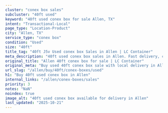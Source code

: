```yaml
---
cluster: "conex box sales"
subcluster: "40ft used"
keyword: "40ft used conex box for sale Allen, TX"
intent: "Transactional-Local"
page_type: "Location-Product"
city: "Allen, TX"
service_type: "conex box"
condition: "Used"
size: "40ft"
title_tag: "40ft J5v Used conex box Sales in Allen | LC Container"
meta_description: "40ft used conex box sales in Allen. Fast delivery, competitive pricing. Serving conex boxes area. Quote ID: X8P. Call (214) 524-4168 for your free quote today."
original_title: "Allen 40ft conex box for sale | LC Container"
original_meta: "Buy used 40ft conex box sale with local delivery in Allen, TX. LC Container — local Since 2003. Request a fast quote today."
url_slug: "/allen/buy/40ft/conex-boxes/used"
h1: "Buy 40ft used conex box in Allen"
internal_links: "/allen/conex-boxes/sales"
priority: 3
notes: "NaN"
noindex: true
image_alt: "40ft used conex box available for delivery in Allen"
last_updated: "2025-10-21"
---
```


<!-- TODO: Add unique city/inventory copy, images, and internal links here. -->
